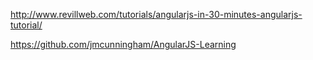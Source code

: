 http://www.revillweb.com/tutorials/angularjs-in-30-minutes-angularjs-tutorial/

https://github.com/jmcunningham/AngularJS-Learning